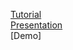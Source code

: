 [Tutorial](https://jameszesiger.github.io/)\
[Presentation](https://docs.google.com/presentation/d/1mw0jCQokqwva3ganL7DpU-8VWTef7YEj835ov0-gnAQ/edit?usp=sharing)\
[Demo]

